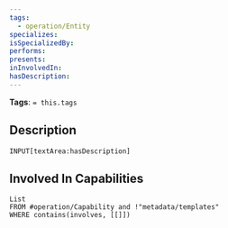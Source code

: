 ```yaml
---
tags:
  - operation/Entity
specializes:
isSpecializedBy:
performs:
presents:
inInvolvedIn:
hasDescription:
---
```

**Tags**: `= this.tags`
## Description
`INPUT[textArea:hasDescription]`
## Involved In Capabilities
```dataview
List
FROM #operation/Capability and !"metadata/templates"
WHERE contains(involves, [[]])
```